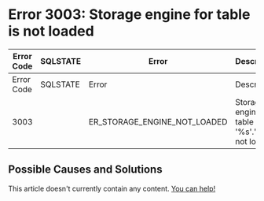 
# Error 3003: Storage engine for table is not loaded


| Error Code | SQLSTATE | Error | Description |
| --- | --- | --- | --- |
| Error Code | SQLSTATE | Error | Description |
| 3003 |  | ER_STORAGE_ENGINE_NOT_LOADED | Storage engine for table '%s'.'%s' is not loaded. |




## Possible Causes and Solutions


This article doesn't currently contain any content. [You can help!](/kb/en/writing-and-editing-knowledge-base-articles/)

